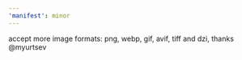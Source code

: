 ```yaml
---
'manifest': minor
---
```


accept more image formats: png, webp, gif, avif, tiff and dzi, thanks @myurtsev
